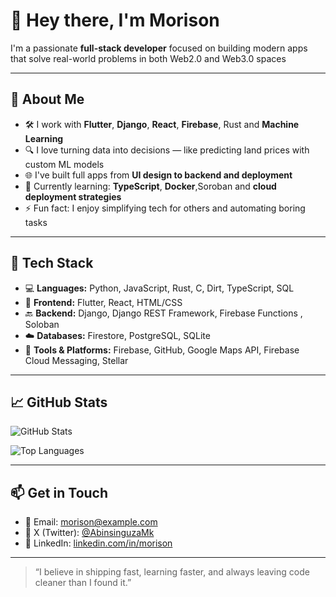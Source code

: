# 👋 Hey there, I'm Morison

I'm a passionate **full-stack developer** focused on building modern apps that solve real-world problems in both Web2.0 and Web3.0 spaces

---

## 🚀 About Me

- 🛠️ I work with **Flutter**, **Django**, **React**, **Firebase**, Rust and **Machine Learning**
- 🔍 I love turning data into decisions — like predicting land prices with custom ML models
- 🌐 I've built full apps from **UI design to backend and deployment**
- 🌱 Currently learning: **TypeScript**, **Docker**,Soroban  and **cloud deployment strategies**
- ⚡ Fun fact: I enjoy simplifying tech for others and automating boring tasks

---

## 🧰 Tech Stack

- 💻 **Languages:** Python, JavaScript, Rust, C, Dirt, TypeScript, SQL  
- 🧱 **Frontend:** Flutter, React, HTML/CSS  
- 🔙 **Backend:** Django, Django REST Framework, Firebase Functions , Soloban 
- ☁️ **Databases:** Firestore, PostgreSQL, SQLite  
- 🔧 **Tools & Platforms:** Firebase, GitHub, Google Maps API, Firebase Cloud Messaging, Stellar  

---

## 📈 GitHub Stats

![GitHub Stats](https://github-readme-stats.vercel.app/api?username=MORISON-K&show_icons=true&theme=default)

![Top Languages](https://github-readme-stats.vercel.app/api/top-langs/?username=MORISON-K&layout=compact)

---

## 📫 Get in Touch

- 📧 Email: morison@example.com  
- 🔗 X (Twitter): [@AbinsinguzaMk](https://x.com/AbinsinguzaMk)  
- 🔗 LinkedIn: [linkedin.com/in/morison](https://linkedin.com/in/morison)

---

> “I believe in shipping fast, learning faster, and always leaving code cleaner than I found it.”
